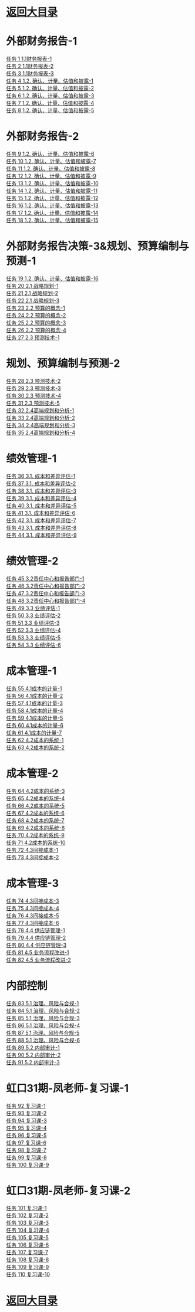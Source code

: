 # <a href="https://github.com/yangchenlarkin/gaodun/blob/master/README.md" target="_blank">返回大目录</a>


# 外部财务报告-1
<div><a href="http://106.14.192.253:6565/static/fixedm3u8/08u8qPc50g1wzKGp.m3u8" target="_blank">任务 1 1.1财务报表-1</a></div>
<div><a href="http://106.14.192.253:6565/static/fixedm3u8/08u8sM4!0g1u3x3@.m3u8" target="_blank">任务 2 1.1财务报表-2</a></div>
<div><a href="http://106.14.192.253:6565/static/fixedm3u8/08u8uAdv0g1ngq6o.m3u8" target="_blank">任务 3 1.1财务报表-3</a></div>
<div><a href="http://106.14.192.253:6565/static/fixedm3u8/08u8w06!0g1qN0JT.m3u8" target="_blank">任务 4 1.2. 确认、计量、估值和披露-1</a></div>
<div><a href="http://106.14.192.253:6565/static/fixedm3u8/08u8xC8r0g1x6A5O.m3u8" target="_blank">任务 5 1.2. 确认、计量、估值和披露-2</a></div>
<div><a href="http://106.14.192.253:6565/static/fixedm3u8/08u8zCbW0g1xXbcy.m3u8" target="_blank">任务 6 1.2. 确认、计量、估值和披露-3</a></div>
<div><a href="http://106.14.192.253:6565/static/fixedm3u8/08u8BDez0g1nSXwc.m3u8" target="_blank">任务 7 1.2. 确认、计量、估值和披露-4</a></div>
<div><a href="http://106.14.192.253:6565/static/fixedm3u8/08u8D57w0g1qqPh0.m3u8" target="_blank">任务 8 1.2. 确认、计量、估值和披露-5</a></div>

# 外部财务报告-2
<div><a href="http://106.14.192.253:6565/static/fixedm3u8/08u8EEcg0g1sLofv.m3u8" target="_blank">任务 9 1.2. 确认、计量、估值和披露-6</a></div>
<div><a href="http://106.14.192.253:6565/static/fixedm3u8/08u8GpaU0g1qDy1o.m3u8" target="_blank">任务 10 1.2. 确认、计量、估值和披露-7</a></div>
<div><a href="http://106.14.192.253:6565/static/fixedm3u8/08u8I1bR0g1obQKR.m3u8" target="_blank">任务 11 1.2. 确认、计量、估值和披露-8</a></div>
<div><a href="http://106.14.192.253:6565/static/fixedm3u8/08u8Js7O0g1qlTkd.m3u8" target="_blank">任务 12 1.2. 确认、计量、估值和披露-9</a></div>
<div><a href="http://106.14.192.253:6565/static/fixedm3u8/08u8L2cB0g1qOLZ9.m3u8" target="_blank">任务 13 1.2. 确认、计量、估值和披露-10</a></div>
<div><a href="http://106.14.192.253:6565/static/fixedm3u8/08u8MD1E0g1oCqZd.m3u8" target="_blank">任务 14 1.2. 确认、计量、估值和披露-11</a></div>
<div><a href="http://106.14.192.253:6565/static/fixedm3u8/08u8O65l0g1qz2r7.m3u8" target="_blank">任务 15 1.2. 确认、计量、估值和披露-12</a></div>
<div><a href="http://106.14.192.253:6565/static/fixedm3u8/08u8PG170g1p7u2B.m3u8" target="_blank">任务 16 1.2. 确认、计量、估值和披露-13</a></div>
<div><a href="http://106.14.192.253:6565/static/fixedm3u8/08u8Rc6H0g1qDtJa.m3u8" target="_blank">任务 17 1.2. 确认、计量、估值和披露-14</a></div>
<div><a href="http://106.14.192.253:6565/static/fixedm3u8/08u8SM1o0g1nM59u.m3u8" target="_blank">任务 18 1.2. 确认、计量、估值和披露-15</a></div>

# 外部财务报告决策-3&规划、预算编制与预测-1
<div><a href="http://106.14.192.253:6565/static/fixedm3u8/08u9b8fy0g1m5kMt.m3u8" target="_blank">任务 19 1.2. 确认、计量、估值和披露-16</a></div>
<div><a href="http://106.14.192.253:6565/static/fixedm3u8/08u8Ud1i0g1saE9a.m3u8" target="_blank">任务 20 2.1 战略规划-1</a></div>
<div><a href="http://106.14.192.253:6565/static/fixedm3u8/08u8VRaD0g1z0@uM.m3u8" target="_blank">任务 21 2.1 战略规划-2</a></div>
<div><a href="http://106.14.192.253:6565/static/fixedm3u8/08u9000X0g1xh0aT.m3u8" target="_blank">任务 22 2.1 战略规划-3</a></div>
<div><a href="http://106.14.192.253:6565/static/fixedm3u8/08u920er0g1ssMFk.m3u8" target="_blank">任务 23 2.2 预算的概念-1</a></div>
<div><a href="http://106.14.192.253:6565/static/fixedm3u8/08u93Hei0g1tlB7r.m3u8" target="_blank">任务 24 2.2 预算的概念-2</a></div>
<div><a href="http://106.14.192.253:6565/static/fixedm3u8/08u95v3Y0g1pE62x.m3u8" target="_blank">任务 25 2.2 预算的概念-3</a></div>
<div><a href="http://106.14.192.253:6565/static/fixedm3u8/08u973380g1scGxy.m3u8" target="_blank">任务 26 2.2 预算的概念-4</a></div>
<div><a href="http://106.14.192.253:6565/static/fixedm3u8/08u98Kez0g1Dd12B.m3u8" target="_blank">任务 27 2.3 预测技术-1</a></div>

# 规划、预算编制与预测-2
<div><a href="http://106.14.192.253:6565/static/fixedm3u8/08u9csbR0g1taclS.m3u8" target="_blank">任务 28 2.3 预测技术-2</a></div>
<div><a href="http://106.14.192.253:6565/static/fixedm3u8/08u9ee5j0g1t5kG3.m3u8" target="_blank">任务 29 2.3 预测技术-3</a></div>
<div><a href="http://106.14.192.253:6565/static/fixedm3u8/08u9fX8a0g1sBsMT.m3u8" target="_blank">任务 30 2.3 预测技术-4</a></div>
<div><a href="http://106.14.192.253:6565/static/fixedm3u8/08u9hHcQ0g1mfJmg.m3u8" target="_blank">任务 31 2.3 预测技术-5</a></div>
<div><a href="http://106.14.192.253:6565/static/fixedm3u8/08u9j4fk0g1rrhUA.m3u8" target="_blank">任务 32 2.4高端规划和分析-1</a></div>
<div><a href="http://106.14.192.253:6565/static/fixedm3u8/08u9kH830g1o63Hw.m3u8" target="_blank">任务 33 2.4高端规划和分析-2</a></div>
<div><a href="http://106.14.192.253:6565/static/fixedm3u8/08u9mb8@0g1v9pOE.m3u8" target="_blank">任务 34 2.4高端规划和分析-3</a></div>
<div><a href="http://106.14.192.253:6565/static/fixedm3u8/08u9o49@0g1oPyCQ.m3u8" target="_blank">任务 35 2.4高端规划和分析-4</a></div>

# 绩效管理-1
<div><a href="http://106.14.192.253:6565/static/fixedm3u8/08u9pyf50g1tTrzO.m3u8" target="_blank">任务 36 3.1. 成本和差异评估-1</a></div>
<div><a href="http://106.14.192.253:6565/static/fixedm3u8/08u9rma70g1q6@7f.m3u8" target="_blank">任务 37 3.1. 成本和差异评估-2</a></div>
<div><a href="http://106.14.192.253:6565/static/fixedm3u8/08u9sUej0g1tDYpp.m3u8" target="_blank">任务 38 3.1. 成本和差异评估-3</a></div>
<div><a href="http://106.14.192.253:6565/static/fixedm3u8/08u9uI8S0g1qxip7.m3u8" target="_blank">任务 39 3.1. 成本和差异评估-4</a></div>
<div><a href="http://106.14.192.253:6565/static/fixedm3u8/08u9wl2v0g1sVqq5.m3u8" target="_blank">任务 40 3.1. 成本和差异评估-5</a></div>
<div><a href="http://106.14.192.253:6565/static/fixedm3u8/08u9y63s0g1sr2o6.m3u8" target="_blank">任务 41 3.1. 成本和差异评估-6</a></div>
<div><a href="http://106.14.192.253:6565/static/fixedm3u8/08u9zN4E0g1rIdOL.m3u8" target="_blank">任务 42 3.1. 成本和差异评估-7</a></div>
<div><a href="http://106.14.192.253:6565/static/fixedm3u8/08u9Btay0g1xsnIp.m3u8" target="_blank">任务 43 3.1. 成本和差异评估-8</a></div>
<div><a href="http://106.14.192.253:6565/static/fixedm3u8/08u9Dv4m0g1wtY5P.m3u8" target="_blank">任务 44 3.1. 成本和差异评估-9</a></div>

# 绩效管理-2
<div><a href="http://106.14.192.253:6565/static/fixedm3u8/08u9FsbI0g1oO@@l.m3u8" target="_blank">任务 45 3.2责任中心和报告部门-1</a></div>
<div><a href="http://106.14.192.253:6565/static/fixedm3u8/08u9GW8L0g1wdL6i.m3u8" target="_blank">任务 46 3.2责任中心和报告部门-2</a></div>
<div><a href="http://106.14.192.253:6565/static/fixedm3u8/08u9IU0P0g1sS3hw.m3u8" target="_blank">任务 47 3.2责任中心和报告部门-3</a></div>
<div><a href="http://106.14.192.253:6565/static/fixedm3u8/08u9KFbY0g1ujYw3.m3u8" target="_blank">任务 48 3.2责任中心和报告部门-4</a></div>
<div><a href="http://106.14.192.253:6565/static/fixedm3u8/08u9Mtfp0g1sr@7l.m3u8" target="_blank">任务 49 3.3 业绩评估-1</a></div>
<div><a href="http://106.14.192.253:6565/static/fixedm3u8/08u9Od0a0g1ue@og.m3u8" target="_blank">任务 50 3.3 业绩评估-2</a></div>
<div><a href="http://106.14.192.253:6565/static/fixedm3u8/08u9Q3120g1tF9@!.m3u8" target="_blank">任务 51 3.3 业绩评估-3</a></div>
<div><a href="http://106.14.192.253:6565/static/fixedm3u8/08u9RO910g1pHhgh.m3u8" target="_blank">任务 52 3.3 业绩评估-4</a></div>
<div><a href="http://106.14.192.253:6565/static/fixedm3u8/08u9To9Q0g1lS7Oa.m3u8" target="_blank">任务 53 3.3 业绩评估-5</a></div>
<div><a href="http://106.14.192.253:6565/static/fixedm3u8/08u9UI0@0g1m0fQ8.m3u8" target="_blank">任务 54 3.3 业绩评估-6</a></div>

# 成本管理-1
<div><a href="http://106.14.192.253:6565/static/fixedm3u8/08u9W42z0g1qnkGQ.m3u8" target="_blank">任务 55 4.1成本的计量-1</a></div>
<div><a href="http://106.14.192.253:6565/static/fixedm3u8/08u9XE3N0g1sNqXF.m3u8" target="_blank">任务 56 4.1成本的计量-2</a></div>
<div><a href="http://106.14.192.253:6565/static/fixedm3u8/08ua1pft0g1sWOCQ.m3u8" target="_blank">任务 57 4.1成本的计量-3</a></div>
<div><a href="http://106.14.192.253:6565/static/fixedm3u8/08ua3a9I0g1sUoQN.m3u8" target="_blank">任务 58 4.1成本的计量-4</a></div>
<div><a href="http://106.14.192.253:6565/static/fixedm3u8/08ua4T2X0g1ACGY1.m3u8" target="_blank">任务 59 4.1成本的计量-5</a></div>
<div><a href="http://106.14.192.253:6565/static/fixedm3u8/08ua786E0g1vul2x.m3u8" target="_blank">任务 60 4.1成本的计量-6</a></div>
<div><a href="http://106.14.192.253:6565/static/fixedm3u8/08ua90cI0g1tK7UT.m3u8" target="_blank">任务 61 4.1成本的计量-7</a></div>
<div><a href="http://106.14.192.253:6565/static/fixedm3u8/08uaaN6p0g1uHBNv.m3u8" target="_blank">任务 62 4.2成本的系统-1</a></div>
<div><a href="http://106.14.192.253:6565/static/fixedm3u8/08uacE9m0g1ttmlg.m3u8" target="_blank">任务 63 4.2成本的系统-2</a></div>

# 成本管理-2
<div><a href="http://106.14.192.253:6565/static/fixedm3u8/08uaesa50g1sr9kR.m3u8" target="_blank">任务 64 4.2成本的系统-3</a></div>
<div><a href="http://106.14.192.253:6565/static/fixedm3u8/08uagcf90g1soyFj.m3u8" target="_blank">任务 65 4.2成本的系统-4</a></div>
<div><a href="http://106.14.192.253:6565/static/fixedm3u8/08uahVaq0g1sEX4S.m3u8" target="_blank">任务 66 4.2成本的系统-5</a></div>
<div><a href="http://106.14.192.253:6565/static/fixedm3u8/08uajG5Z0g1qXvca.m3u8" target="_blank">任务 67 4.2成本的系统-6</a></div>
<div><a href="http://106.14.192.253:6565/static/fixedm3u8/08ualibA0g1uI7@Z.m3u8" target="_blank">任务 68 4.2成本的系统-7</a></div>
<div><a href="http://106.14.192.253:6565/static/fixedm3u8/08uana2B0g1sxlYz.m3u8" target="_blank">任务 69 4.2成本的系统-8</a></div>
<div><a href="http://106.14.192.253:6565/static/fixedm3u8/08uaoQ100g1qmtQ7.m3u8" target="_blank">任务 70 4.2成本的系统-9</a></div>
<div><a href="http://106.14.192.253:6565/static/fixedm3u8/08uaqp7w0g1pmBXD.m3u8" target="_blank">任务 71 4.2成本的系统-10</a></div>
<div><a href="http://106.14.192.253:6565/static/fixedm3u8/08uarT8P0g1i0VP7.m3u8" target="_blank">任务 72 4.3间接成本-1</a></div>
<div><a href="http://106.14.192.253:6565/static/fixedm3u8/08uat1040g1iRfdD.m3u8" target="_blank">任务 73 4.3间接成本-2</a></div>

# 成本管理-3
<div><a href="http://106.14.192.253:6565/static/fixedm3u8/08uau7920g1q!Ga6.m3u8" target="_blank">任务 74 4.3间接成本-3</a></div>
<div><a href="http://106.14.192.253:6565/static/fixedm3u8/08uavJbw0g1tcM6S.m3u8" target="_blank">任务 75 4.3间接成本-4</a></div>
<div><a href="http://106.14.192.253:6565/static/fixedm3u8/08uaxv1d0g1n4r35.m3u8" target="_blank">任务 76 4.3间接成本-5</a></div>
<div><a href="http://106.14.192.253:6565/static/fixedm3u8/08uaySeg0g1pxViB.m3u8" target="_blank">任务 77 4.3间接成本-6</a></div>
<div><a href="http://106.14.192.253:6565/static/fixedm3u8/08uaAq5g0g1l!Fwc.m3u8" target="_blank">任务 78 4.4 供应链管理-1</a></div>
<div><a href="http://106.14.192.253:6565/static/fixedm3u8/08uaBJes0g1uPHwf.m3u8" target="_blank">任务 79 4.4 供应链管理-2</a></div>
<div><a href="http://106.14.192.253:6565/static/fixedm3u8/08uaDAa!0g1uyXvH.m3u8" target="_blank">任务 80 4.4 供应链管理-3</a></div>
<div><a href="http://106.14.192.253:6565/static/fixedm3u8/08uaFq7t0g1tHWR6.m3u8" target="_blank">任务 81 4.5 业务流程改进-1</a></div>
<div><a href="http://106.14.192.253:6565/static/fixedm3u8/08uaHke!0g1tv0WG.m3u8" target="_blank">任务 82 4.5 业务流程改进-2</a></div>

# 内部控制
<div><a href="http://106.14.192.253:6565/static/fixedm3u8/08uaJb7Y0g1sl96l.m3u8" target="_blank">任务 83 5.1 治理、风险与合规-1</a></div>
<div><a href="http://106.14.192.253:6565/static/fixedm3u8/08uaKV5h0g1s1niz.m3u8" target="_blank">任务 84 5.1 治理、风险与合规-2</a></div>
<div><a href="http://106.14.192.253:6565/static/fixedm3u8/08uaME4o0g1smIPV.m3u8" target="_blank">任务 85 5.1 治理、风险与合规-3</a></div>
<div><a href="http://106.14.192.253:6565/static/fixedm3u8/08uaOn2e0g1s8Jbt.m3u8" target="_blank">任务 86 5.1 治理、风险与合规-4</a></div>
<div><a href="http://106.14.192.253:6565/static/fixedm3u8/08uaQ48f0g1qtpE0.m3u8" target="_blank">任务 87 5.1 治理、风险与合规-5</a></div>
<div><a href="http://106.14.192.253:6565/static/fixedm3u8/08uaRDck0g1pXdAX.m3u8" target="_blank">任务 88 5.1 治理、风险与合规-6</a></div>
<div><a href="http://106.14.192.253:6565/static/fixedm3u8/08uaTe2u0g1sJtjG.m3u8" target="_blank">任务 89 5.2 内部审计-1</a></div>
<div><a href="http://106.14.192.253:6565/static/fixedm3u8/08uaUXag0g1vALwC.m3u8" target="_blank">任务 90 5.2 内部审计-2</a></div>
<div><a href="http://106.14.192.253:6565/static/fixedm3u8/08uaWQcv0g1x8fsJ.m3u8" target="_blank">任务 91 5.2 内部审计-3</a></div>

# 虹口31期-凤老师-复习课-1
<div><a href="http://106.14.192.253:6565/static/fixedm3u8/08ubcB6d0g1saz4o.m3u8" target="_blank">任务 92 复习课-1</a></div>
<div><a href="http://106.14.192.253:6565/static/fixedm3u8/08ub0N5s0g1pPh3c.m3u8" target="_blank">任务 93 复习课-2</a></div>
<div><a href="http://106.14.192.253:6565/static/fixedm3u8/08ub2l260g1p4m38.m3u8" target="_blank">任务 94 复习课-3</a></div>
<div><a href="http://106.14.192.253:6565/static/fixedm3u8/08ub3NdK0g1qpaN9.m3u8" target="_blank">任务 95 复习课-4</a></div>
<div><a href="http://106.14.192.253:6565/static/fixedm3u8/08ub5n7d0g1unxtt.m3u8" target="_blank">任务 96 复习课-5</a></div>
<div><a href="http://106.14.192.253:6565/static/fixedm3u8/08ub7beJ0g1pasek.m3u8" target="_blank">任务 97 复习课-6</a></div>
<div><a href="http://106.14.192.253:6565/static/fixedm3u8/08ub8FdF0g1pk3JH.m3u8" target="_blank">任务 98 复习课-7</a></div>
<div><a href="http://106.14.192.253:6565/static/fixedm3u8/08ubac3q0g1vcJfe.m3u8" target="_blank">任务 99 复习课-8</a></div>
<div><a href="http://106.14.192.253:6565/static/fixedm3u8/08ubeO6Y0g1rgKOw.m3u8" target="_blank">任务 100 复习课-9</a></div>

# 虹口31期-凤老师-复习课-2
<div><a href="http://106.14.192.253:6565/static/fixedm3u8/08ubgVa20g1rPWtd.m3u8" target="_blank">任务 101 复习课-1</a></div>
<div><a href="http://106.14.192.253:6565/static/fixedm3u8/08ubj92n0g1t4D6p.m3u8" target="_blank">任务 102 复习课-2</a></div>
<div><a href="http://106.14.192.253:6565/static/fixedm3u8/08ublk7e0g1t7fOq.m3u8" target="_blank">任务 103 复习课-3</a></div>
<div><a href="http://106.14.192.253:6565/static/fixedm3u8/08ubnz960g1tpdcN.m3u8" target="_blank">任务 104 复习课-4</a></div>
<div><a href="http://106.14.192.253:6565/static/fixedm3u8/08ubpM4J0g1rLS1B.m3u8" target="_blank">任务 105 复习课-5</a></div>
<div><a href="http://106.14.192.253:6565/static/fixedm3u8/08ubrQ420g1sYeDi.m3u8" target="_blank">任务 106 复习课-6</a></div>
<div><a href="http://106.14.192.253:6565/static/fixedm3u8/08ubu8dw0g1seY7v.m3u8" target="_blank">任务 107 复习课-7</a></div>
<div><a href="http://106.14.192.253:6565/static/fixedm3u8/08ubwdbt0g1otYmc.m3u8" target="_blank">任务 108 复习课-8</a></div>
<div><a href="http://106.14.192.253:6565/static/fixedm3u8/08uby6dI0g1ncuHf.m3u8" target="_blank">任务 109 复习课-9</a></div>
<div><a href="http://106.14.192.253:6565/static/fixedm3u8/08ubzU3B0g1naxer.m3u8" target="_blank">任务 110 复习课-10</a></div>

# <a href="https://github.com/yangchenlarkin/gaodun/blob/master/README.md" target="_blank">返回大目录</a>
